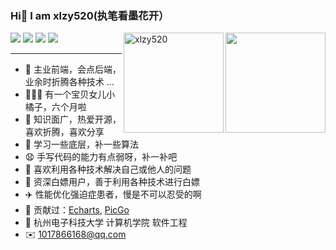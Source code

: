 ### Hi👋 I am xlzy520(执笔看墨花开）

<img align="right" height="160" src="https://github-readme-stats.vercel.app/api?username=xlzy520&show_icons=true&icon_color=fb7299&text_color=fb7299&bg_color=ffffff&hide_title=true" />

<img align="right" height="160" src="https://count.getloli.com/get/@xlzy520" alt="xlzy520" />
<div>
<img aligin="right" src="https://img.shields.io/badge/%E5%A5%B3%E5%84%BF%E5%B0%8F%E6%A9%98%E5%AD%90-5%E4%B8%AA%E6%9C%88%E5%95%A6-orange" />
<img aligin="right" src="https://img.shields.io/badge/npm--downloads-11781-brightgreen" />
  <img aligin="right" src="https://img.shields.io/badge/Bilibili%20fans-200-%23fb7299" />
    <img aligin="right" src="https://img.shields.io/badge/%E5%B0%8F%E7%A8%8B%E5%BA%8F%E7%94%A8%E6%88%B7-1200-brightgreen" />
</div>


---
- :orange_book:  主业前端，会点后端，业余时折腾各种技术 ...
- 👨‍👩‍👧 有一个宝贝女儿小橘子，六个月啦
- :ram:  知识面广，热爱开源，喜欢折腾，喜欢分享
- :hammer:  学习一些底层，补一些算法
- 😧 手写代码的能力有点弱呀，补一补吧
- 🌄 喜欢利用各种技术解决自己或他人的问题
- 💸 资深白嫖用户，善于利用各种技术进行白嫖
- ✈️ 性能优化强迫症患者，慢是不可以忍受的啊
- 💐 贡献过：[Echarts](https://github.com/apache/echarts), [PicGo](https://github.com/Molunerfinn/PicGo)
- 🏫 杭州电子科技大学 计算机学院  软件工程
- ✉️ 1017866168@qq.com

